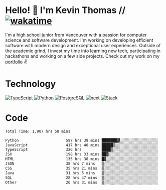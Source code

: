 # Hello! 👋 I'm Kevin Thomas // [![wakatime](https://wakatime.com/badge/user/e9d16d74-e01d-4a37-8086-9257e0bde1c2.svg?style=flat-square)](https://wakatime.com/@e9d16d74-e01d-4a37-8086-9257e0bde1c2)

I'm a high school junior from Vancouver with a passion for computer science and software development. I'm working on developing efficient software with modern design and exceptional user experiences. Outside of the academic grind, I invest my time into learning new tech, participating in hackathons and working on a few side projects. Check out my work on my [portfolio](https://kevinjosethomas.com/) ✌️

# Technology
[![TypeScript](https://github.com/kevinjosethomas/kevinjosethomas/assets/46242684/444b2e5d-659f-41f5-81fe-3abafb75cb6c)](https://kevinjosethomas.com/stack)
[![Python](https://github.com/kevinjosethomas/kevinjosethomas/assets/46242684/34a174c4-54db-4c4e-9842-2324d47cb043)](https://kevinjosethomas.com/stack)
[![PostgreSQL](https://github.com/kevinjosethomas/kevinjosethomas/assets/46242684/46d6de1c-c483-4dc7-ab3a-87763af6fc78)](https://kevinjosethomas.com/stack)
[![next](https://github.com/kevinjosethomas/kevinjosethomas/assets/46242684/bc46bae5-1ad9-42a7-b7a2-427cbde7c994)](https://kevinjosethomas.com/stack)
[![Stack](https://github.com/kevinjosethomas/kevinjosethomas/assets/46242684/0b9b7eeb-8cce-4a56-bffd-3131dd4dd88c)](https://kevinjosethomas.com/stack)




# Code
<!--START_SECTION:waka-->

```txt
Total Time: 1,907 hrs 58 mins

Python                     597 hrs 39 mins ███████▓░░░░░░░░░░░░░░░░░   30.89 %
JavaScript                 417 hrs 48 mins █████▒░░░░░░░░░░░░░░░░░░░   21.60 %
TypeScript                 326 hrs         ████▒░░░░░░░░░░░░░░░░░░░░   16.85 %
JSX                        198 hrs 33 mins ██▓░░░░░░░░░░░░░░░░░░░░░░   10.26 %
HTML                       135 hrs 38 mins █▓░░░░░░░░░░░░░░░░░░░░░░░   07.01 %
JSON                       38 hrs 7 mins   ▒░░░░░░░░░░░░░░░░░░░░░░░░   01.97 %
CSS                        35 hrs 21 mins  ▒░░░░░░░░░░░░░░░░░░░░░░░░   01.83 %
Java                       31 hrs 5 mins   ▒░░░░░░░░░░░░░░░░░░░░░░░░   01.61 %
SQL                        28 hrs 47 mins  ▒░░░░░░░░░░░░░░░░░░░░░░░░   01.49 %
Other                      26 hrs 31 mins  ▒░░░░░░░░░░░░░░░░░░░░░░░░   01.37 %
```

<!--END_SECTION:waka-->
